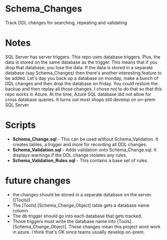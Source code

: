 # Schema_Changes
Track DDL changes for searching, repeating and validating

# Notes
SQL Server has server triggers. This repo uses database triggers. Plus, the data is stored on the same database as the trigger. This means that if you drop that database, you lose the data. If the data is stored in a separate database (say Schema_Changes) then there's another interesting feature to be added. Let's day you back up a database on monday, make a bunch of DDL changes and then drop the database on friday. You could restore the backup and then replay all those changes. I chose not to do that so that this repo works in Azure. At the time, Azure SQL database did not allow for cross database queries. It turns out most shops still develop on on-prem SQL Server. 

# Scripts
- **Schema_Change.sql** - This can be used without Schema_Validation. It creates tables, a trigger and more for recording all DDL changes.
- **Schema_Validation.sql** - Adds validation onto Schema_Change.sql. It displays warnings if the DDL change violates any rules.
- **Schema_Validation_Rules.sql** - This contains a base set of rules.

# future changes
- the changes should be stored in a separate database on the server. ([Tools])
- The [Tools].[Schema_Change_Object] table gets a database name column.
- The db trigger should go into each database that gets tracked. 
- Those triggers must write the database name into [Tools].[Schema_Change_Object].
These changes mean this project wont work in azure. I think that's OK since teams usually develop on-prem.
